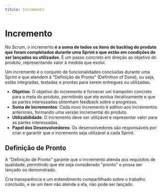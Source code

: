 ```yaml
---
titulo: Incremento
---
```


# Incremento

No Scrum, o incremento **é a soma de todos os itens do backlog do produto que foram completados durante uma Sprint e que estão em condições de ser lançados ou utilizados**. É um passo concreto em direção ao objetivo do produto, representando valor à medida que evolui.

Um incremento é o conjunto de funcionalidades concluídas durante uma Sprint e que atendem à "Definição de Pronto" (Definition of Done), ou seja, estão integradas, testadas e prontas para serem entregues ou utilizadas.

- **Objetivo**: O objetivo do incremento é fornecer um trampolim concreto para a meta do produto, permitindo que ele evolua iterativamente e que as partes interessadas obtenham feedback sobre o progresso.
- **Soma de Incrementos**: Cada novo incremento é aditivo aos incrementos anteriores, formando uma versão incremental do produto.
- **Utilizabilidade**: O incremento deve ser utilizável e representar valor para as partes interessadas.
- **Papel dos Desenvolvedores**: Os desenvolvedores são responsáveis por criar e garantir que o incremento seja utilizável a cada Sprint.

## Definição de Pronto

A "Definição de Pronto" garante que o incremento atenda aos requisitos de qualidade, permitindo que ele seja considerado "pronto" e possa ser lançado ou demonstrado.

Cria transparência e um entendimento compartilhado sobre o trabalho concluído, e se um item não atende a ela, não pode ser lançado.
